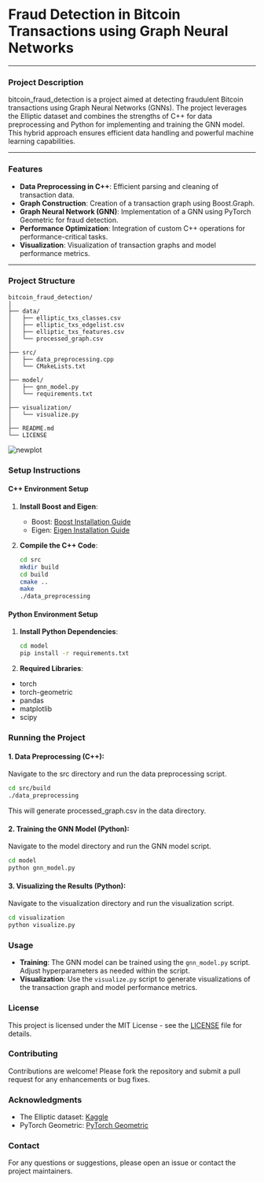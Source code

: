 # Fraud Detection in Bitcoin Transactions using Graph Neural Networks

---


### **Project Description**
bitcoin_fraud_detection is a project aimed at detecting fraudulent Bitcoin transactions using Graph Neural Networks (GNNs). The project leverages the Elliptic dataset and combines the strengths of C++ for data preprocessing and Python for implementing and training the GNN model. This hybrid approach ensures efficient data handling and powerful machine learning capabilities.

---

### **Features**
- **Data Preprocessing in C++**: Efficient parsing and cleaning of transaction data.
- **Graph Construction**: Creation of a transaction graph using Boost.Graph.
- **Graph Neural Network (GNN)**: Implementation of a GNN using PyTorch Geometric for fraud detection.
- **Performance Optimization**: Integration of custom C++ operations for performance-critical tasks.
- **Visualization**: Visualization of transaction graphs and model performance metrics.

---

### **Project Structure**
```plaintext
bitcoin_fraud_detection/
│
├── data/
│   ├── elliptic_txs_classes.csv
│   ├── elliptic_txs_edgelist.csv
│   ├── elliptic_txs_features.csv
│   └── processed_graph.csv
│
├── src/
│   ├── data_preprocessing.cpp
│   └── CMakeLists.txt
│
├── model/
│   ├── gnn_model.py
│   └── requirements.txt
│
├── visualization/
│   └── visualize.py
│
├── README.md
└── LICENSE
```
![newplot](https://github.com/vdrvar/bitcoin_fraud_detection/assets/48907543/ef91b574-3b16-4206-bd07-692a6b816750)


### Setup Instructions

#### C++ Environment Setup
1. **Install Boost and Eigen**:
   - Boost: [Boost Installation Guide](https://www.boost.org/doc/libs/1_75_0/more/getting_started/unix-variants.html)
   - Eigen: [Eigen Installation Guide](https://eigen.tuxfamily.org/dox/GettingStarted.html)

2. **Compile the C++ Code**:
   ```bash
   cd src
   mkdir build
   cd build
   cmake ..
   make
   ./data_preprocessing
   ```

#### Python Environment Setup
1. **Install Python Dependencies**:
   ```bash
   cd model
   pip install -r requirements.txt
   ```
2. **Required Libraries**:

- torch
- torch-geometric
- pandas
- matplotlib
- scipy

### Running the Project

#### 1. Data Preprocessing (C++):

Navigate to the src directory and run the data preprocessing script.
```bash
cd src/build
./data_preprocessing
```
This will generate processed_graph.csv in the data directory.

#### 2. Training the GNN Model (Python):

Navigate to the model directory and run the GNN model script.
```bash
cd model
python gnn_model.py
```

#### 3. Visualizing the Results (Python):

Navigate to the visualization directory and run the visualization script.
```bash
cd visualization
python visualize.py
```

### Usage

- **Training**: The GNN model can be trained using the `gnn_model.py` script. Adjust hyperparameters as needed within the script.
- **Visualization**: Use the `visualize.py` script to generate visualizations of the transaction graph and model performance metrics.

### License
This project is licensed under the MIT License - see the [LICENSE](LICENSE) file for details.

### Contributing
Contributions are welcome! Please fork the repository and submit a pull request for any enhancements or bug fixes.

### Acknowledgments
- The Elliptic dataset: [Kaggle](https://www.kaggle.com/ellipticco/elliptic-data-set)
- PyTorch Geometric: [PyTorch Geometric](https://pytorch-geometric.readthedocs.io/en/latest/)

### Contact
For any questions or suggestions, please open an issue or contact the project maintainers.


